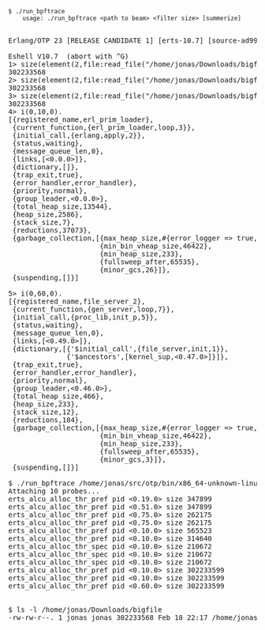 
```
$ ./run_bpftrace
    usage: ./run_bpftrace <path to beam> <filter size> [summerize]
```
<pre>

Erlang/OTP 23 [RELEASE CANDIDATE 1] [erts-10.7] [source-ad99dde400] [64-bit] [smp:8:8] [ds:8:8:10] [async-threads:1] [hipe]

Eshell V10.7  (abort with ^G)
1> size(element(2,file:read_file("/home/jonas/Downloads/bigfile"))).
302233568
2> size(element(2,file:read_file("/home/jonas/Downloads/bigfile"))).
302233568
3> size(element(2,file:read_file("/home/jonas/Downloads/bigfile"))).
302233568
4> i(0,10,0).
[{registered_name,erl_prim_loader},
 {current_function,{erl_prim_loader,loop,3}},
 {initial_call,{erlang,apply,2}},
 {status,waiting},
 {message_queue_len,0},
 {links,[<0.0.0>]},
 {dictionary,[]},
 {trap_exit,true},
 {error_handler,error_handler},
 {priority,normal},
 {group_leader,<0.0.0>},
 {total_heap_size,13544},
 {heap_size,2586},
 {stack_size,7},
 {reductions,37073},
 {garbage_collection,[{max_heap_size,#{error_logger => true,kill => true,size => 0}},
                      {min_bin_vheap_size,46422},
                      {min_heap_size,233},
                      {fullsweep_after,65535},
                      {minor_gcs,26}]},
 {suspending,[]}]

5> i(0,60,0).
[{registered_name,file_server_2},
 {current_function,{gen_server,loop,7}},
 {initial_call,{proc_lib,init_p,5}},
 {status,waiting},
 {message_queue_len,0},
 {links,[<0.49.0>]},
 {dictionary,[{'$initial_call',{file_server,init,1}},
              {'$ancestors',[kernel_sup,<0.47.0>]}]},
 {trap_exit,true},
 {error_handler,error_handler},
 {priority,normal},
 {group_leader,<0.46.0>},
 {total_heap_size,466},
 {heap_size,233},
 {stack_size,12},
 {reductions,184},
 {garbage_collection,[{max_heap_size,#{error_logger => true,kill => true,size => 0}},
                      {min_bin_vheap_size,46422},
                      {min_heap_size,233},
                      {fullsweep_after,65535},
                      {minor_gcs,3}]},
 {suspending,[]}]

$ ./run_bpftrace /home/jonas/src/otp/bin/x86_64-unknown-linux-gnu/beam.smp 200000
Attaching 10 probes...
erts_alcu_alloc_thr_pref pid <0.19.0> size 347899
erts_alcu_alloc_thr_pref pid <0.51.0> size 347899
erts_alcu_alloc_thr_pref pid <0.75.0> size 262175
erts_alcu_alloc_thr_pref pid <0.75.0> size 262175
erts_alcu_alloc_thr_pref pid <0.10.0> size 565523
erts_alcu_alloc_thr_pref pid <0.10.0> size 314640
erts_alcu_alloc_thr_spec pid <0.10.0> size 210672
erts_alcu_alloc_thr_spec pid <0.10.0> size 210672
erts_alcu_alloc_thr_spec pid <0.10.0> size 210672
erts_alcu_alloc_thr_pref pid <0.10.0> size 302233599
erts_alcu_alloc_thr_pref pid <0.10.0> size 302233599
erts_alcu_alloc_thr_pref pid <0.60.0> size 302233599


$ ls -l /home/jonas/Downloads/bigfile 
-rw-rw-r--. 1 jonas jonas 302233568 Feb 18 22:17 /home/jonas/Downloads/bigfile

</pre>
